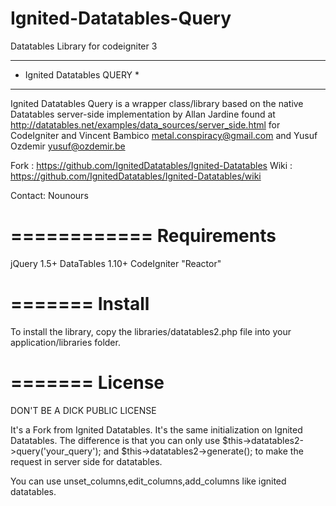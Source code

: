 # Ignited-Datatables-Query
Datatables Library for codeigniter 3

****************************
* Ignited Datatables QUERY *
****************************

Ignited Datatables Query is a wrapper class/library based on the native Datatables server-side implementation by Allan Jardine
found at http://datatables.net/examples/data_sources/server_side.html for CodeIgniter and Vincent Bambico <metal.conspiracy@gmail.com> and Yusuf Ozdemir <yusuf@ozdemir.be>

Fork   : https://github.com/IgnitedDatatables/Ignited-Datatables
Wiki   : https://github.com/IgnitedDatatables/Ignited-Datatables/wiki

Contact: Nounours

============
Requirements
============
jQuery 1.5+
DataTables 1.10+
CodeIgniter "Reactor"

=======
Install
=======
To install the library, copy the libraries/datatables2.php file into your application/libraries folder.

=======
License
=======
DON'T BE A DICK PUBLIC LICENSE

It's a Fork from Ignited Datatables. It's the same initialization on Ignited Datatables. 
The difference is that you can only use 
  $this->datatables2->query('your_query'); 
and 
  $this->datatables2->generate(); 
to make the request in server side for datatables.

You can use unset_columns,edit_columns,add_columns like ignited datatables.
